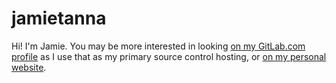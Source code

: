 # jamietanna

Hi! I'm Jamie. You may be more interested in looking [on my GitLab.com profile](https://gitlab.com/jamietanna) as I use that as my primary source control hosting, or [on my personal website](https://www.jvt.me).

